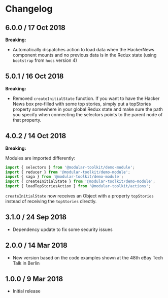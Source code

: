 # Changelog

## 6.0.0 / 17 Oct 2018

**Breaking:**

*   Automatically dispatches action to load data when the HackerNews component mounts and no
    previous data is in the Redux state (using `bootstrap` from `hocs` version 4)

## 5.0.1 / 16 Oct 2018

**Breaking:**

*   Removed `createInitialState` function. If you want to have the Hacker News box pre-filled with some
    top stories, simply put a topStories property somewhere in your global Redux state and make sure
    the path you specify when connecting the selectors points to the parent node of that property.

## 4.0.2 / 14 Oct 2018

**Breaking:**

Modules are imported differently:

```javascript
import { selectors } from '@modular-toolkit/demo-module';
import { reducer } from '@modular-toolkit/demo-module';
import { saga } from '@modular-toolkit/demo-module';
import { createInitialState } from '@modular-toolkit/demo-module';
import { loadTopStoriesAction } from '@modular-toolkit/actions';
```

`createInitialState` now receives an Object with a property `topStories`
instead of receiving the `topStories` directly.

## 3.1.0 / 24 Sep 2018

*   Dependency update to fix some security issues

## 2.0.0 / 14 Mar 2018

*   New version based on the code examples shown at the 48th eBay Tech Talk in Berlin

## 1.0.0 / 9 Mar 2018

*   Initial release
